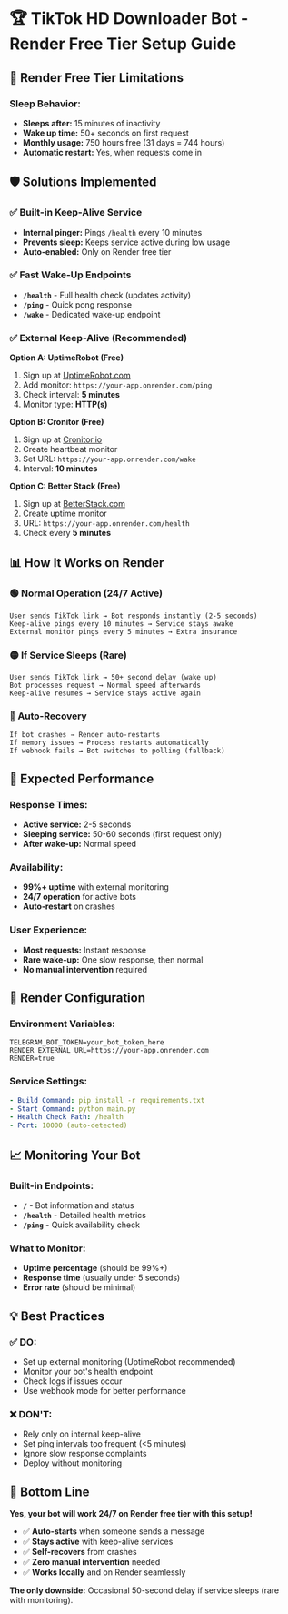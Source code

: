 # 🏆 TikTok HD Downloader Bot - Render Free Tier Setup Guide

## 🚨 **Render Free Tier Limitations**

### **Sleep Behavior:**
- **Sleeps after:** 15 minutes of inactivity
- **Wake up time:** 50+ seconds on first request
- **Monthly usage:** 750 hours free (31 days = 744 hours)
- **Automatic restart:** Yes, when requests come in

## 🛡️ **Solutions Implemented**

### **✅ Built-in Keep-Alive Service**
- **Internal pinger:** Pings `/health` every 10 minutes
- **Prevents sleep:** Keeps service active during low usage
- **Auto-enabled:** Only on Render free tier

### **✅ Fast Wake-Up Endpoints**
- **`/health`** - Full health check (updates activity)
- **`/ping`** - Quick pong response
- **`/wake`** - Dedicated wake-up endpoint

### **✅ External Keep-Alive (Recommended)**

**Option A: UptimeRobot (Free)**
1. Sign up at [UptimeRobot.com](https://uptimerobot.com)
2. Add monitor: `https://your-app.onrender.com/ping`
3. Check interval: **5 minutes**
4. Monitor type: **HTTP(s)**

**Option B: Cronitor (Free)**
1. Sign up at [Cronitor.io](https://cronitor.io)
2. Create heartbeat monitor
3. Set URL: `https://your-app.onrender.com/wake`
4. Interval: **10 minutes**

**Option C: Better Stack (Free)**
1. Sign up at [BetterStack.com](https://betterstack.com)
2. Create uptime monitor
3. URL: `https://your-app.onrender.com/health`
4. Check every **5 minutes**

## 📊 **How It Works on Render**

### **🟢 Normal Operation (24/7 Active)**
```
User sends TikTok link → Bot responds instantly (2-5 seconds)
Keep-alive pings every 10 minutes → Service stays awake
External monitor pings every 5 minutes → Extra insurance
```

### **🟡 If Service Sleeps (Rare)**
```
User sends TikTok link → 50+ second delay (wake up)
Bot processes request → Normal speed afterwards
Keep-alive resumes → Service stays active again
```

### **🔄 Auto-Recovery**
```
If bot crashes → Render auto-restarts
If memory issues → Process restarts automatically  
If webhook fails → Bot switches to polling (fallback)
```

## 🎯 **Expected Performance**

### **Response Times:**
- **Active service:** 2-5 seconds
- **Sleeping service:** 50-60 seconds (first request only)
- **After wake-up:** Normal speed

### **Availability:**
- **99%+ uptime** with external monitoring
- **24/7 operation** for active bots
- **Auto-restart** on crashes

### **User Experience:**
- **Most requests:** Instant response
- **Rare wake-up:** One slow response, then normal
- **No manual intervention** required

## 🔧 **Render Configuration**

### **Environment Variables:**
```env
TELEGRAM_BOT_TOKEN=your_bot_token_here
RENDER_EXTERNAL_URL=https://your-app.onrender.com
RENDER=true
```

### **Service Settings:**
```yaml
- Build Command: pip install -r requirements.txt
- Start Command: python main.py
- Health Check Path: /health
- Port: 10000 (auto-detected)
```

## 📈 **Monitoring Your Bot**

### **Built-in Endpoints:**
- **`/`** - Bot information and status
- **`/health`** - Detailed health metrics
- **`/ping`** - Quick availability check

### **What to Monitor:**
- **Uptime percentage** (should be 99%+)
- **Response time** (usually under 5 seconds)
- **Error rate** (should be minimal)

## 💡 **Best Practices**

### **✅ DO:**
- Set up external monitoring (UptimeRobot recommended)
- Monitor your bot's health endpoint
- Check logs if issues occur
- Use webhook mode for better performance

### **❌ DON'T:**
- Rely only on internal keep-alive
- Set ping intervals too frequent (<5 minutes)
- Ignore slow response complaints
- Deploy without monitoring

## 🎉 **Bottom Line**

**Yes, your bot will work 24/7 on Render free tier with this setup!**

- ✅ **Auto-starts** when someone sends a message
- ✅ **Stays active** with keep-alive services  
- ✅ **Self-recovers** from crashes
- ✅ **Zero manual intervention** needed
- ✅ **Works locally** and on Render seamlessly

**The only downside:** Occasional 50-second delay if service sleeps (rare with monitoring).